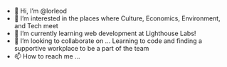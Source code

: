 - 👋 Hi, I’m @lorleod
- 👀 I’m interested in the places where Culture, Economics, Environment, and Tech meet
- 🌱 I’m currently learning web development at Lighthouse Labs!
- 💞️ I’m looking to collaborate on ... Learning to code and finding a supportive workplace to be a part of the team
- 📫 How to reach me ...

<!---
lorleod/lorleod is a ✨ special ✨ repository because its `README.md` (this file) appears on your GitHub profile.
You can click the Preview link to take a look at your changes.
--->
